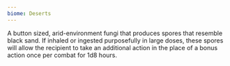 ```yaml
---
biome: Deserts
---
```

A button sized, arid-environment fungi that produces spores that resemble black sand. If inhaled or ingested purposefully in large doses, these spores will allow the recipient to take an additional action in the place of a bonus action once per combat for 1d8 hours. 

